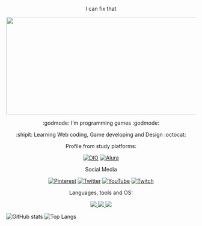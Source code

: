 <p align="center">
I can fix that
</p>
<p align="center">
<img src="https://github.com/Vaikonic/Vaikonic/blob/main/Bocchi%20Runner%202074.gif" width="550" height="260" />
</p>

<p align="center">
:godmode: I’m programming games :godmode:
</p>
<p align="center">
:shipit: Learning Web coding, Game developing and Design :octocat:
</p>

<p align="center">
Profile from study platforms:
</p>

<div  align="center">

[![DIO](https://img.shields.io/badge/DIO-000?style=for-the-badge)](https://web.dio.me/users/vitosawyer)
[![Alura](https://img.shields.io/badge/Alura-000?style=for-the-badge)](https://cursos.alura.com.br/user/vicsawyer)
</div>

<p align="center">
Social Media
</p>

<div  align="center">

[![Pinterest](https://img.shields.io/badge/Pinterest-%23E60023.svg?style=for-the-badge&logo=Pinterest&logoColor=white)](https://pinterest.com/VSawyerPins)
[![Twitter](https://img.shields.io/badge/Twitter-%231DA1F2.svg?style=for-the-badge&logo=Twitter&logoColor=white)](https://twitter.com/_vsawyer_)
[![YouTube](https://img.shields.io/badge/YouTube-%23FF0000.svg?style=for-the-badge&logo=YouTube&logoColor=white)](https://www.youtube.com/@Next_Station)
[![Twitch](https://img.shields.io/badge/Twitch-%239146FF.svg?style=for-the-badge&logo=Twitch&logoColor=white)](https://www.twitch.tv/tvsawyer)
</div>

<p align="center">
Languages, tools and OS:
</p>

<p align="center">
  <a href="https://skillicons.dev">
<img src="https://skillicons.dev/icons?i=java,js,spring,html,css,lua,c,cs,cpp" />
<img src="https://skillicons.dev/icons?i=figma,ps,aws,visualstudio,unreal,blender,eclipse,idea,git,github&theme=dark" />
<img src="https://skillicons.dev/icons?i=linux,kali&theme=dark" />
  </a>
</p>


![GitHub stats](https://github-readme-stats.vercel.app/api?username=VSawyerHub&theme=transparent&bg_color=000&border_color=14B2F0&show_icons=true&icon_color=30A3DC&title_color=E914F0&text_color=14B2F0)
![Top Langs](https://github-readme-stats-git-masterrstaa-rickstaa.vercel.app/api/top-langs/?username=VSawyerHub&layout=compact&bg_color=000&border_color=14B2F0&title_color=E914F0&text_color=14B2F0)
